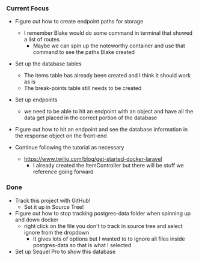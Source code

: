 ### Current Focus
* Figure out how to create endpoint paths for storage
    * I remember Blake would do some command in terminal that showed a list of routes
        * Maybe we can spin up the noteworthy container and use that command to see the paths Blake created
* Set up the database tables
    * The items table has already been created and I think it should work as is
    * The break-points table still needs to be created
* Set up endpoints
    * we need to be able to hit an endpoint with an object and have all the data get placed in the correct portion of the database
* Figure out how to hit an endpoint and see the database information in the response object on the front-end

* Continue following the tutorial as necessary
    * https://www.twilio.com/blog/get-started-docker-laravel
        * I already created the ItemController but there will be stuff we reference going forward

### Done
* Track this project with GitHub!
    * Set it up in Source Tree!
* Figure out how to stop tracking postgres-data folder when spinning up and down docker
    * right click on the file you don't to track in source tree and select ignore from the dropdown
        * It gives lots of options but I wanted to to ignore all files inside postgres-data so that is what I selected
* Set up Sequel Pro to show this database
